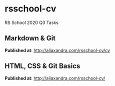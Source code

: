 # rsschool-cv
RS School 2020 Q3 Tasks

## Markdown &amp; Git
**Published at**: http://aliaxandra.com/rsschool-cv/cv

## HTML, CSS & Git Basics
**Published at**: http://aliaxandra.com/rsschool-cv/
